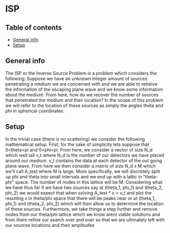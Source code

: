# ISP
## Table of contents
* [General info](#general-info)
* [Setup](#setup)

## General info
The ISP or the Inverse Source Problem is a problem which considers the following;  Suppose we have an unknown integer amount of sources penetrating a medium we are concerned with and we are able to retreive the information of the escaping plane wave and we know some information about the medium.  From here, how do we recover the number of sources that penetrated the medium and their location?  In the scope of this problem we will refer to the location of these sources as simply the angles theta and phi in spherical coordinates.

## Setup
In the trivial case (there is no scattering) we consider the following mathematical setup.  First, for the sake of simplicity lets suppose that 0<theta<pi and 0<phi<pi.  From here, we consider a vector of size N_d which well tall v_t where N_d is the number of our detectors we have placed around our medium.  v_t contains the data at each detector of the out going plane wave.  From here we then consider a matrix of size N_d x M which we'll call A_test where M is large.  More specifically, we will discretely split up phi and theta into small intervals and we end up with a lattic in "theta-phi" space.  The number of nodes in this lattice will be M.  Considering what we have thus far if we have two sources say at (theta_1, phi_1) and (theta_2, phi_2) we would expect that when solving A_test * x = v_t and plot the resulting x in theta/phi space that there will be peaks near or at (theta_1, phi_1) and (theta_2, phi_2) which will then allow us to determine the location of these sources.  Furthermore, we take things a step further and remove nodes from our theta/phi lattice which we know arent viable solutions and from there refine our search over and over so that we are ultimately left with our sources locations and their amplitudes  
